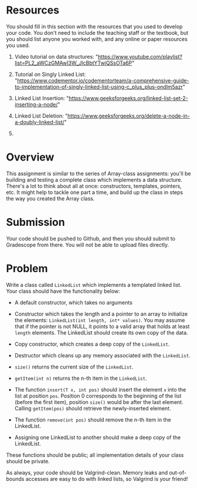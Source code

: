 # Resources
You should fill in this section with the resources that you used to develop your code.  You don't need to include the teaching staff or the textbook, but you should list anyone you worked with, and any online or paper resources you used.

1. Video tutorial on data structures: "https://www.youtube.com/playlist?list=PL2_aWCzGMAwI3W_JlcBbtYTwiQSsOTa6P"
2. Tutorial on Singly Linked List: "https://www.codementor.io/codementorteam/a-comprehensive-guide-to-implementation-of-singly-linked-list-using-c_plus_plus-ondlm5azr"
3. Linked List Insertion: "https://www.geeksforgeeks.org/linked-list-set-2-inserting-a-node/"
4. Linked List Deletion: "https://www.geeksforgeeks.org/delete-a-node-in-a-doubly-linked-list/"

3. 
# Overview
This assignment is similar to the series of Array-class assignments: you'll be building and testing a complete class which implements a data structure.  There's a lot to think about all at once: constructors, templates, pointers, etc.  It might help to tackle one part a time, and build up the class in steps the way you created the Array class.

# Submission
Your code should be pushed to Github, and then you should submit to Gradescope from there.  You will not be able to upload files directly.

# Problem

Write a class called `LinkedList` which implements a templated linked list.  Your class should have the functionality below:

* A default constructor, which takes no arguments
* Constructor which takes the length and a pointer to an array to initialize the elements: `LinkedList(int length, int* values)`.  You may assume that if the pointer is not NULL, it points to a valid array that holds at least `length` elements.  The LinkedList should create its own copy of the data.
* Copy constructor, which creates a deep copy of the `LinkedList`.
* Destructor which cleans up any memory associated with the `LinkedList`.

* `size()` returns the current size of the `LinkedList`.
* `getItem(int n)` returns the n-th item in the `LinkedList`.
* The function `insert(T x, int pos)` should insert the element `x` into the list at position `pos`.  Position 0 corresponds to the beginning of the list (before the first item), position `size()` would be after the last element.  Calling `getItem(pos)` should retrieve the newly-inserted element.
* The function `remove(int pos)` should remove the n-th item in the LinkedList.

* Assigning one LinkedList to another should make a deep copy of the LinkedList.

These functions should be public; all implementation details of your class should be private.

As always, your code should be Valgrind-clean.  Memory leaks and out-of-bounds accesses are easy to do with linked lists, so Valgrind is your friend!

